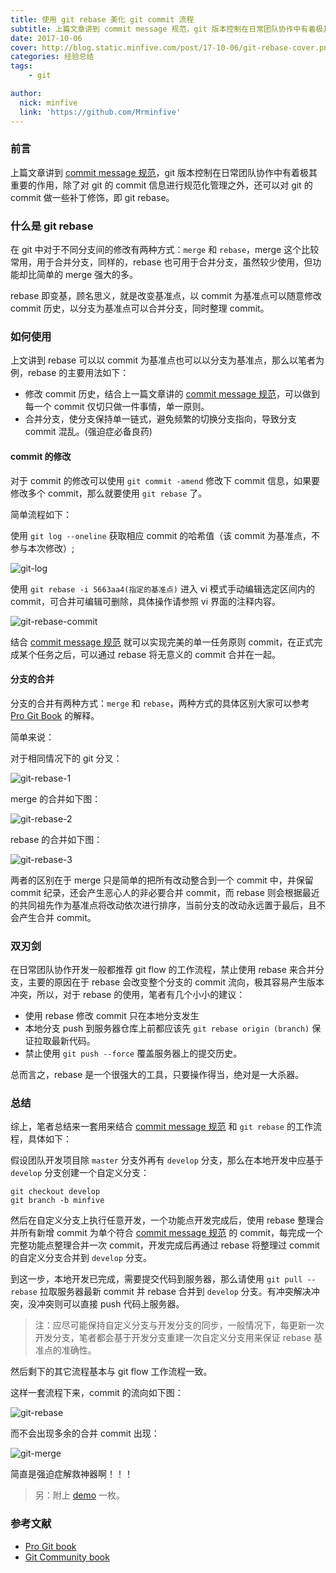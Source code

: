 ```yaml
---
title: 使用 git rebase 美化 git commit 流程
subtitle: 上篇文章讲到 commit message 规范，git 版本控制在日常团队协作中有着极其重要的作用，除了对 git 的 commit 信息进行规范化管理之外，还可以对 git 的 commit 做一些补丁修饰，即 git rebase。
date: 2017-10-06
cover: http://blog.static.minfive.com/post/17-10-06/git-rebase-cover.png
categories: 经验总结
tags:
    - git

author:
  nick: minfive
  link: 'https://github.com/Mrminfive'
---
```


### 前言

上篇文章讲到 [commit message 规范][commit-message-post]，git 版本控制在日常团队协作中有着极其重要的作用，除了对 git 的 commit 信息进行规范化管理之外，还可以对 git 的 commit 做一些补丁修饰，即 git rebase。


### 什么是 git rebase

在 git 中对于不同分支间的修改有两种方式：`merge` 和 `rebase`，merge 这个比较常用，用于合并分支，同样的，rebase 也可用于合并分支，虽然较少使用，但功能却比简单的 merge 强大的多。

rebase 即变基，顾名思义，就是改变基准点，以 commit 为基准点可以随意修改 commit 历史，以分支为基准点可以合并分支，同时整理 commit。

### 如何使用

上文讲到 rebase 可以以 commit 为基准点也可以以分支为基准点，那么以笔者为例，rebase 的主要用法如下：

* 修改 commit 历史，结合上一篇文章讲的 [commit message 规范][commit-message-post]，可以做到每一个 commit 仅切只做一件事情，单一原则。
* 合并分支，使分支保持单一链式，避免频繁的切换分支指向，导致分支 commit 混乱。(强迫症必备良药)

#### commit 的修改

对于 commit 的修改可以使用 `git commit -amend` 修改下 commit 信息，如果要修改多个 commit，那么就要使用 `git rebase` 了。

简单流程如下：

使用 `git log --oneline` 获取相应 commit 的哈希值（该 commit 为基准点，不参与本次修改）;

![git-log][git-log]

使用 `git rebase -i 5663aa4(指定的基准点)` 进入 vi 模式手动编辑选定区间内的 commit，可合并可编辑可删除，具体操作请参照 vi 界面的注释内容。

![git-rebase-commit][git-rebase-commit]

结合 [commit message 规范][commit-message-post] 就可以实现完美的单一任务原则 commit，在正式完成某个任务之后，可以通过 rebase 将无意义的 commit 合并在一起。

#### 分支的合并

分支的合并有两种方式：`merge` 和 `rebase`，两种方式的具体区别大家可以参考 [Pro Git Book](https://git-scm.com/book/zh/v2/Git-%E5%88%86%E6%94%AF-%E5%8F%98%E5%9F%BA) 的解释。

简单来说：

对于相同情况下的 git 分叉：

![git-rebase-1][git-rebase-1]

merge 的合并如下图：

![git-rebase-2][git-rebase-2]

rebase 的合并如下图：

![git-rebase-3][git-rebase-3]

两者的区别在于 merge 只是简单的把所有改动整合到一个 commit 中，并保留 commit 纪录，还会产生恶心人的非必要合并 commit，而 rebase 则会根据最近的共同祖先作为基准点将改动依次进行排序，当前分支的改动永远置于最后，且不会产生合并 commit。

### 双刃剑

在日常团队协作开发一般都推荐 git flow 的工作流程，禁止使用 rebase 来合并分支，主要的原因在于 rebase 会改变整个分支的 commit 流向，极其容易产生版本冲突，所以，对于 rebase 的使用，笔者有几个小小的建议：

* 使用 rebase 修改 commit 只在本地分支发生
* 本地分支 push 到服务器仓库上前都应该先 `git rebase origin (branch)` 保证拉取最新代码。 
* 禁止使用 `git push --force` 覆盖服务器上的提交历史。

总而言之，rebase 是一个很强大的工具，只要操作得当，绝对是一大杀器。

### 总结

综上，笔者总结来一套用来结合 [commit message 规范][commit-message-post] 和 `git rebase` 的工作流程，具体如下：

假设团队开发项目除 `master` 分支外再有 `develop` 分支，那么在本地开发中应基于 `develop` 分支创建一个自定义分支：

``` shell
git checkout develop
git branch -b minfive
```

然后在自定义分支上执行任意开发，一个功能点开发完成后，使用 rebase 整理合并所有新增 commit 为单个符合 [commit message 规范][commit-message-post] 的 commit，每完成一个完整功能点整理合并一次 commit，开发完成后再通过 rebase 将整理过 commit 的自定义分支合并到 `develop` 分支。

到这一步，本地开发已完成，需要提交代码到服务器，那么请使用 `git pull --rebase` 拉取服务器最新 commit 并 rebase 合并到 `develop` 分支。有冲突解决冲突，没冲突则可以直接 push 代码上服务器。

> 注：应尽可能保持自定义分支与开发分支的同步，一般情况下，每更新一次开发分支，笔者都会基于开发分支重建一次自定义分支用来保证 rebase 基准点的准确性。

然后剩下的其它流程基本与 git flow 工作流程一致。

这样一套流程下来，commit 的流向如下图：

![git-rebase][git-rebase]

而不会出现多余的合并 commit 出现：

![git-merge][git-merge]

简直是强迫症解救神器啊！！！

> 另：附上 [demo][demo] 一枚。

### 参考文献

* [Pro Git book][proGit]
* [Git Community book][git-community-book]


[proGit]: https://git-scm.com/book/zh/v2
[git-community-book]: http://gitbook.liuhui998.com/4_2.html
[commit-message-post]: /2017/09/08/2017-09-08-git-commit-message/
[git-log]: http://blog.static.minfive.com/post/17-10-06/git-log-oneline.png
[git-rebase-commit]: http://blog.static.minfive.com/post/17-10-06/git-rebase-commit.png
[git-rebase-1]: http://blog.static.minfive.com/post/17-10-06/basic-rebase-1.png
[git-rebase-2]: http://blog.static.minfive.com/post/17-10-06/basic-rebase-2.png
[git-rebase-3]: http://blog.static.minfive.com/post/17-10-06/basic-rebase-4.png
[git-rebase]: http://blog.static.minfive.com/post/17-10-06/git-rebase.png
[git-merge]: http://blog.static.minfive.com/post/17-10-06/git-merge.png
[demo]: https://github.com/MinFE/git-rebase-demo